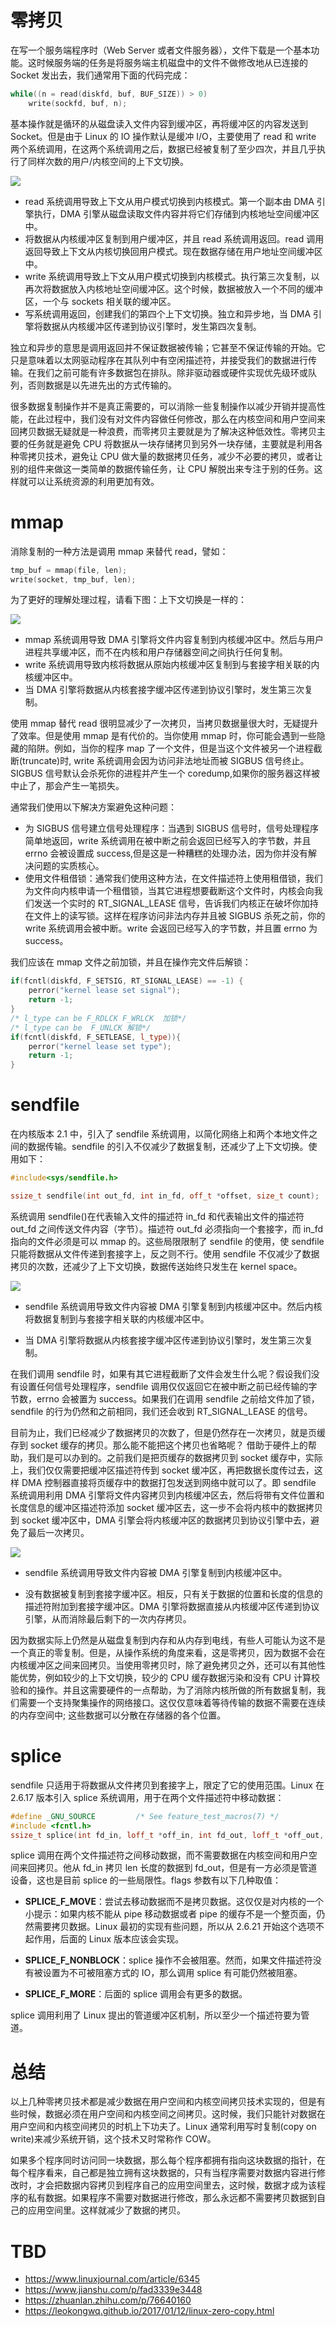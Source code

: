 # 零拷贝

在写一个服务端程序时（Web Server 或者文件服务器），文件下载是一个基本功能。这时候服务端的任务是将服务端主机磁盘中的文件不做修改地从已连接的 Socket 发出去，我们通常用下面的代码完成：

```c
while((n = read(diskfd, buf, BUF_SIZE)) > 0)
    write(sockfd, buf, n);
```

基本操作就是循环的从磁盘读入文件内容到缓冲区，再将缓冲区的内容发送到 Socket。但是由于 Linux 的 IO 操作默认是缓冲 I/O，主要使用了 read 和 write 两个系统调用，在这两个系统调用之后，数据已经被复制了至少四次，并且几乎执行了同样次数的用户/内核空间的上下文切换。

![](https://s2.ax1x.com/2019/09/01/n9YNZV.png)

- read 系统调用导致上下文从用户模式切换到内核模式。第一个副本由 DMA 引擎执行，DMA 引擎从磁盘读取文件内容并将它们存储到内核地址空间缓冲区中。
- 将数据从内核缓冲区复制到用户缓冲区，并且 read 系统调用返回。read 调用返回导致上下文从内核切换回用户模式。现在数据存储在用户地址空间缓冲区中。
- write 系统调用导致上下文从用户模式切换到内核模式。执行第三次复制，以再次将数据放入内核地址空间缓冲区。这个时候，数据被放入一个不同的缓冲区，一个与 sockets 相关联的缓冲区。
- 写系统调用返回，创建我们的第四个上下文切换。独立和异步地，当 DMA 引擎将数据从内核缓冲区传递到协议引擎时，发生第四次复制。

独立和异步的意思是调用返回并不保证数据被传输；它甚至不保证传输的开始。它只是意味着以太网驱动程序在其队列中有空闲描述符，并接受我们的数据进行传输。在我们之前可能有许多数据包在排队。除非驱动器或硬件实现优先级环或队列，否则数据是以先进先出的方式传输的。

很多数据复制操作并不是真正需要的，可以消除一些复制操作以减少开销并提高性能，在此过程中，我们没有对文件内容做任何修改，那么在内核空间和用户空间来回拷贝数据无疑就是一种浪费，而零拷贝主要就是为了解决这种低效性。零拷贝主要的任务就是避免 CPU 将数据从一块存储拷贝到另外一块存储，主要就是利用各种零拷贝技术，避免让 CPU 做大量的数据拷贝任务，减少不必要的拷贝，或者让别的组件来做这一类简单的数据传输任务，让 CPU 解脱出来专注于别的任务。这样就可以让系统资源的利用更加有效。

# mmap

消除复制的一种方法是调用 mmap 来替代 read，譬如：

```c
tmp_buf = mmap(file, len);
write(socket, tmp_buf, len);
```

为了更好的理解处理过程，请看下图：上下文切换是一样的：

![](https://s2.ax1x.com/2019/09/01/n9t0Tf.png)

- mmap 系统调用导致 DMA 引擎将文件内容复制到内核缓冲区中。然后与用户进程共享缓冲区，而不在内核和用户存储器空间之间执行任何复制。
- write 系统调用导致内核将数据从原始内核缓冲区复制到与套接字相关联的内核缓冲区中。
- 当 DMA 引擎将数据从内核套接字缓冲区传递到协议引擎时，发生第三次复制。

使用 mmap 替代 read 很明显减少了一次拷贝，当拷贝数据量很大时，无疑提升了效率。但是使用 mmap 是有代价的。当你使用 mmap 时，你可能会遇到一些隐藏的陷阱。例如，当你的程序 map 了一个文件，但是当这个文件被另一个进程截断(truncate)时, write 系统调用会因为访问非法地址而被 SIGBUS 信号终止。SIGBUS 信号默认会杀死你的进程并产生一个 coredump,如果你的服务器这样被中止了，那会产生一笔损失。

通常我们使用以下解决方案避免这种问题：

- 为 SIGBUS 信号建立信号处理程序：当遇到 SIGBUS 信号时，信号处理程序简单地返回，write 系统调用在被中断之前会返回已经写入的字节数，并且 errno 会被设置成 success,但是这是一种糟糕的处理办法，因为你并没有解决问题的实质核心。
- 使用文件租借锁：通常我们使用这种方法，在文件描述符上使用租借锁，我们为文件向内核申请一个租借锁，当其它进程想要截断这个文件时，内核会向我们发送一个实时的 RT_SIGNAL_LEASE 信号，告诉我们内核正在破坏你加持在文件上的读写锁。这样在程序访问非法内存并且被 SIGBUS 杀死之前，你的 write 系统调用会被中断。write 会返回已经写入的字节数，并且置 errno 为 success。

我们应该在 mmap 文件之前加锁，并且在操作完文件后解锁：

```cpp
if(fcntl(diskfd, F_SETSIG, RT_SIGNAL_LEASE) == -1) {
    perror("kernel lease set signal");
    return -1;
}
/* l_type can be F_RDLCK F_WRLCK  加锁*/
/* l_type can be  F_UNLCK 解锁*/
if(fcntl(diskfd, F_SETLEASE, l_type)){
    perror("kernel lease set type");
    return -1;
}
```

# sendfile

在内核版本 2.1 中，引入了 sendfile 系统调用，以简化网络上和两个本地文件之间的数据传输。sendfile 的引入不仅减少了数据复制，还减少了上下文切换。使用如下：

```cpp
#include<sys/sendfile.h>

ssize_t sendfile(int out_fd, int in_fd, off_t *offset, size_t count);
```

系统调用 sendfile()在代表输入文件的描述符 in_fd 和代表输出文件的描述符 out_fd 之间传送文件内容（字节）。描述符 out_fd 必须指向一个套接字，而 in_fd 指向的文件必须是可以 mmap 的。这些局限限制了 sendfile 的使用，使 sendfile 只能将数据从文件传递到套接字上，反之则不行。使用 sendfile 不仅减少了数据拷贝的次数，还减少了上下文切换，数据传送始终只发生在 kernel space。

![](https://s2.ax1x.com/2019/09/01/n9NC1H.png)

- sendfile 系统调用导致文件内容被 DMA 引擎复制到内核缓冲区中。然后内核将数据复制到与套接字相关联的内核缓冲区中。

- 当 DMA 引擎将数据从内核套接字缓冲区传递到协议引擎时，发生第三次复制。

在我们调用 sendfile 时，如果有其它进程截断了文件会发生什么呢？假设我们没有设置任何信号处理程序，sendfile 调用仅仅返回它在被中断之前已经传输的字节数，errno 会被置为 success。如果我们在调用 sendfile 之前给文件加了锁，sendfile 的行为仍然和之前相同，我们还会收到 RT_SIGNAL_LEASE 的信号。

目前为止，我们已经减少了数据拷贝的次数了，但是仍然存在一次拷贝，就是页缓存到 socket 缓存的拷贝。那么能不能把这个拷贝也省略呢？
借助于硬件上的帮助，我们是可以办到的。之前我们是把页缓存的数据拷贝到 socket 缓存中，实际上，我们仅仅需要把缓冲区描述符传到 socket 缓冲区，再把数据长度传过去，这样 DMA 控制器直接将页缓存中的数据打包发送到网络中就可以了。即 sendfile 系统调用利用 DMA 引擎将文件内容拷贝到内核缓冲区去，然后将带有文件位置和长度信息的缓冲区描述符添加 socket 缓冲区去，这一步不会将内核中的数据拷贝到 socket 缓冲区中，DMA 引擎会将内核缓冲区的数据拷贝到协议引擎中去，避免了最后一次拷贝。

![](https://s2.ax1x.com/2019/09/01/n9NIbt.png)

- sendfile 系统调用导致文件内容被 DMA 引擎复制到内核缓冲区中。

- 没有数据被复制到套接字缓冲区。相反，只有关于数据的位置和长度的信息的描述符附加到套接字缓冲区。DMA 引擎将数据直接从内核缓冲区传递到协议引擎，从而消除最后剩下的一次内存拷贝。

因为数据实际上仍然是从磁盘复制到内存和从内存到电线，有些人可能认为这不是一个真正的零复制。但是，从操作系统的角度来看，这是零拷贝，因为数据不会在内核缓冲区之间来回拷贝。当使用零拷贝时，除了避免拷贝之外，还可以有其他性能优势，例如较少的上下文切换，较少的 CPU 缓存数据污染和没有 CPU 计算校验和的操作。并且这需要硬件的一点帮助，为了消除内核所做的所有数据复制，我们需要一个支持聚集操作的网络接口。这仅仅意味着等待传输的数据不需要在连续的内存空间中; 这些数据可以分散在存储器的各个位置。

# splice

sendfile 只适用于将数据从文件拷贝到套接字上，限定了它的使用范围。Linux 在 2.6.17 版本引入 splice 系统调用，用于在两个文件描述符中移动数据：

```cpp
#define _GNU_SOURCE         /* See feature_test_macros(7) */
#include <fcntl.h>
ssize_t splice(int fd_in, loff_t *off_in, int fd_out, loff_t *off_out, size_t len, unsigned int flags);
```

splice 调用在两个文件描述符之间移动数据，而不需要数据在内核空间和用户空间来回拷贝。他从 fd_in 拷贝 len 长度的数据到 fd_out，但是有一方必须是管道设备，这也是目前 splice 的一些局限性。flags 参数有以下几种取值：

- **SPLICE_F_MOVE**：尝试去移动数据而不是拷贝数据。这仅仅是对内核的一个小提示：如果内核不能从 pipe 移动数据或者 pipe 的缓存不是一个整页面，仍然需要拷贝数据。Linux 最初的实现有些问题，所以从 2.6.21 开始这个选项不起作用，后面的 Linux 版本应该会实现。

- **SPLICE_F_NONBLOCK**：splice 操作不会被阻塞。然而，如果文件描述符没有被设置为不可被阻塞方式的 IO，那么调用 splice 有可能仍然被阻塞。

- **SPLICE_F_MORE**：后面的 splice 调用会有更多的数据。

splice 调用利用了 Linux 提出的管道缓冲区机制，所以至少一个描述符要为管道。

# 总结

以上几种零拷贝技术都是减少数据在用户空间和内核空间拷贝技术实现的，但是有些时候，数据必须在用户空间和内核空间之间拷贝。这时候，我们只能针对数据在用户空间和内核空间拷贝的时机上下功夫了。Linux 通常利用写时复制(copy on write)来减少系统开销，这个技术又时常称作 COW。

如果多个程序同时访问同一块数据，那么每个程序都拥有指向这块数据的指针，在每个程序看来，自己都是独立拥有这块数据的，只有当程序需要对数据内容进行修改时，才会把数据内容拷贝到程序自己的应用空间里去，这时候，数据才成为该程序的私有数据。如果程序不需要对数据进行修改，那么永远都不需要拷贝数据到自己的应用空间里。这样就减少了数据的拷贝。

# TBD

- https://www.linuxjournal.com/article/6345
- https://www.jianshu.com/p/fad3339e3448
- https://zhuanlan.zhihu.com/p/76640160
- https://leokongwq.github.io/2017/01/12/linux-zero-copy.html
